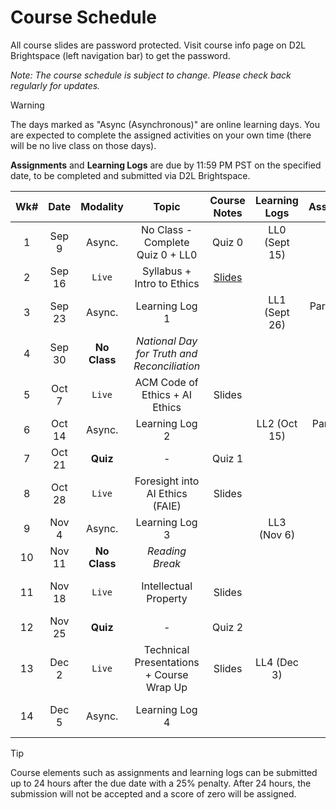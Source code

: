 <!-- markdownlint-disable -->

# Course Schedule

All course slides are password protected. Visit course info page on D2L Brightspace (left navigation bar) to get the password.

*Note: The course schedule is subject to change. Please check back regularly for updates.*

> [!WARNING]
> The days marked as "Async (Asynchronous)" are online learning days. You are expected to complete the assigned activities on your own time (there will be no live class on those days). 

 **Assignments** and **Learning Logs** are due by 11:59 PM PST on the specified date, to be completed and submitted via D2L Brightspace.

    
| **Wk#** | **Date** | **Modality** |                  **Topic**                  |          **Course Notes**           | **Learning Logs** |  **Assignment**  |  **Project**  |
| :-----: | :------: | :----------: | :-----------------------------------------: | :---------------------------------: | :---------------: | :--------------: | :-----------: |
|    1    |  Sep 9   |    Async.    |      No Class - Complete Quiz 0 + LL0       |               Quiz 0                |   LL0 (Sept 15)   |                  |               |
|    2    |  Sep 16  |    `Live`    |         Syllabus + Intro to Ethics          | [Slides](http://tiny.cc/485-F25-W2) |                   |                  |               |
|    3    |  Sep 23  |    Async.    |               Learning Log 1                |                                     |   LL1 (Sept 26)   | Part 1 (Sept 25) |               |
|    4    |  Sep 30  | **No Class** | _National Day for Truth and Reconciliation_ |                                     |                   |                  |  M0 (Oct 2)   |
|    5    |  Oct 7   |    `Live`    |       ACM Code of Ethics + AI Ethics        |               Slides                |                   |                  |               |
|    6    |  Oct 14  |    Async.    |               Learning Log 2                |                                     |   LL2 (Oct 15)    | Part 2 (Oct 16)  |               |
|    7    |  Oct 21  |   **Quiz**   |                      -                      |               Quiz 1                |                   |                  |               |
|    8    |  Oct 28  |    `Live`    |       Foresight into AI Ethics (FAIE)       |               Slides                |                   |                  |  M1 (Oct 30)  |
|    9    |  Nov 4   |    Async.    |               Learning Log 3                |                                     |    LL3 (Nov 6)    |                  |               |
|   10    |  Nov 11  | **No Class** |               _Reading Break_               |                                     |                   |                  |               |
|   11    |  Nov 18  |    `Live`    |            Intellectual Property            |               Slides                |                   |                  | M1.5 (Nov 17) |
|   12    |  Nov 25  |   **Quiz**   |                      -                      |               Quiz 2                |                   |                  |               |
|   13    |  Dec 2   |    `Live`    |  Technical Presentations + Course Wrap Up   |               Slides                |    LL4 (Dec 3)    |                  |  M2 (Dec 4)   |
|   14    |  Dec 5   |    Async.    |               Learning Log 4                |                                     |                   |                  |  M3 (Dec 5)   |


> [!TIP]
> Course elements such as assignments and learning logs can be submitted up to 24 hours after the due date with a 25% penalty. After 24 hours, the submission will not be accepted and a score of zero will be assigned.